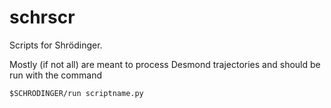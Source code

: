 # schrscr
Scripts for Shrödinger.

Mostly (if not all) are meant to process Desmond trajectories and should be run
with the command

`$SCHRODINGER/run scriptname.py`
